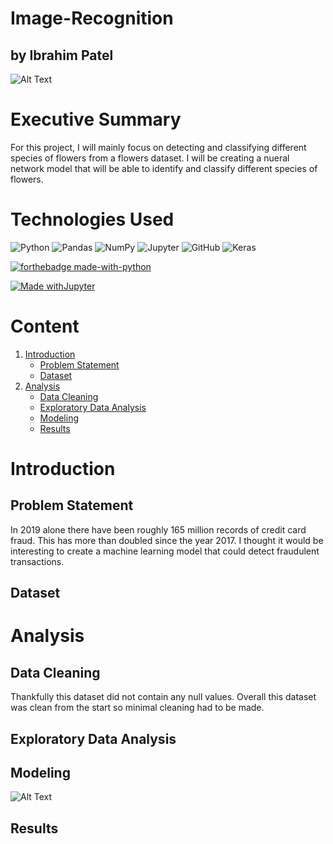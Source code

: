 # Image-Recognition
## by Ibrahim Patel

![Alt Text](https://media.giphy.com/media/1AiIaPuJNIKsk4N7dV/giphy.gif)



# Executive Summary

For this project, I will mainly focus on detecting and classifying different species of flowers from a flowers dataset. I will be creating a nueral network model that will be able to identify and classify different species of flowers.

# Technologies Used



<img alt="Python" src="https://img.shields.io/badge/python%20-%2314354C.svg?&style=for-the-badge&logo=python&logoColor=white"/> <img alt="Pandas" src="https://img.shields.io/badge/pandas%20-%23150458.svg?&style=for-the-badge&logo=pandas&logoColor=white" /> <img alt="NumPy" src="https://img.shields.io/badge/numpy%20-%23013243.svg?&style=for-the-badge&logo=numpy&logoColor=white" /> <img alt="Jupyter" src="https://img.shields.io/badge/Jupyter%20-%23F37626.svg?&style=for-the-badge&logo=Jupyter&logoColor=white" /> <img alt="GitHub" src="https://img.shields.io/badge/github%20-%23121011.svg?&style=for-the-badge&logo=github&logoColor=white"/> 
<img alt="Keras" src="https://img.shields.io/badge/Keras%20-%23D00000.svg?&style=for-the-badge&logo=Keras&logoColor=white"/>

<p>

[![forthebadge made-with-python](http://ForTheBadge.com/images/badges/made-with-python.svg)](https://www.python.org/)

[![Made withJupyter](https://img.shields.io/badge/Made%20with-Jupyter-orange?style=for-the-badge&logo=Jupyter)](https://jupyter.org/try)

    
</p>



# Content
1. [Introduction](#introduction)
    - [Problem Statement](#problem_statement)
    - [Dataset](#dataset)
2. [Analysis](#analysis)
    - [Data Cleaning](#data_cleaning)
    - [Exploratory Data Analysis](#exploratory_analysis)
    - [Modeling](#modeling)
    - [Results](#results)

# Introduction <a name="introduction"></a>


## Problem Statement <a name="problem_statement"></a>

<p></p>
In 2019 alone there have been roughly 165 million records of credit card fraud. This has more than doubled since the year 2017. I thought it would be interesting to create a machine learning model that could detect fraudulent transactions.

<p></p>

## Dataset <a name="dataset"></a>

# Analysis <a name="analysis"></a>

## Data Cleaning <a name="data_cleaning"></a>

Thankfully this dataset did not contain any null values. Overall this dataset was clean from the start so minimal cleaning had to be made. 



## Exploratory Data Analysis <a name="exploratory_analysis"></a>



## Modeling <a name="modeling"></a>

![Alt Text](https://media.giphy.com/media/eljCVpMrhepUSgZaVP/giphy.gif)


## Results <a name="results"></a>






